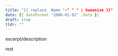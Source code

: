 ```yaml
---
title: "{{ replace .Name "-" " " | humanize }}"
date: {{ dateFormat "2006-01-02" .Date }}
draft: true
tldr: ""
---
```


excerpt/description

<!--more-->

rest

